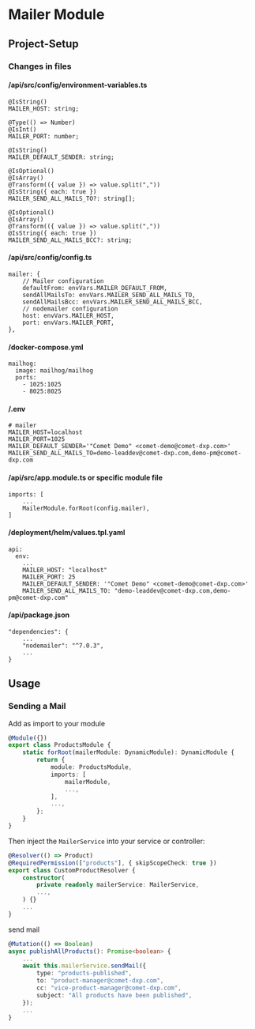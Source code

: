 # Mailer Module

## Project-Setup

### Changes in files

#### /api/src/config/environment-variables.ts

```
@IsString()
MAILER_HOST: string;

@Type(() => Number)
@IsInt()
MAILER_PORT: number;

@IsString()
MAILER_DEFAULT_SENDER: string;

@IsOptional()
@IsArray()
@Transform(({ value }) => value.split(","))
@IsString({ each: true })
MAILER_SEND_ALL_MAILS_TO?: string[];

@IsOptional()
@IsArray()
@Transform(({ value }) => value.split(","))
@IsString({ each: true })
MAILER_SEND_ALL_MAILS_BCC?: string;
```

#### /api/src/config/config.ts

```
mailer: {
    // Mailer configuration
    defaultFrom: envVars.MAILER_DEFAULT_FROM,
    sendAllMailsTo: envVars.MAILER_SEND_ALL_MAILS_TO,
    sendAllMailsBcc: envVars.MAILER_SEND_ALL_MAILS_BCC,
    // nodemailer configuration
    host: envVars.MAILER_HOST,
    port: envVars.MAILER_PORT,
},
```

#### /docker-compose.yml

```
mailhog:
  image: mailhog/mailhog
  ports:
    - 1025:1025
    - 8025:8025
```

#### /.env

```
# mailer
MAILER_HOST=localhost
MAILER_PORT=1025
MAILER_DEFAULT_SENDER='"Comet Demo" <comet-demo@comet-dxp.com>'
MAILER_SEND_ALL_MAILS_TO=demo-leaddev@comet-dxp.com,demo-pm@comet-dxp.com
```

#### /api/src/app.module.ts or specific module file

```
imports: [
    ...
    MailerModule.forRoot(config.mailer),
]
```

#### /deployment/helm/values.tpl.yaml

```
api:
  env:
    ...
    MAILER_HOST: "localhost"
    MAILER_PORT: 25
    MAILER_DEFAULT_SENDER: '"Comet Demo" <comet-demo@comet-dxp.com>'
    MAILER_SEND_ALL_MAILS_TO: "demo-leaddev@comet-dxp.com,demo-pm@comet-dxp.com"
```

#### /api/package.json

```
"dependencies": {
    ...
    "nodemailer": "^7.0.3",
    ...
}
```

## Usage

### Sending a Mail

Add as import to your module

```typescript
@Module({})
export class ProductsModule {
    static forRoot(mailerModule: DynamicModule): DynamicModule {
        return {
            module: ProductsModule,
            imports: [
                mailerModule,
                ...,
            ],
            ...,
        };
    }
}
```

Then inject the `MailerService` into your service or controller:

```typescript
@Resolver(() => Product)
@RequiredPermission(["products"], { skipScopeCheck: true })
export class CustomProductResolver {
    constructor(
        private readonly mailerService: MailerService,
        ...,
    ) {}
    ...
}
```

send mail

```typescript
@Mutation(() => Boolean)
async publishAllProducts(): Promise<boolean> {
    ...
    await this.mailerService.sendMail({
        type: "products-published",
        to: "product-manager@comet-dxp.com",
        cc: "vice-product-manager@comet-dxp.com",
        subject: "All products have been published",
    });
    ...
}
```
